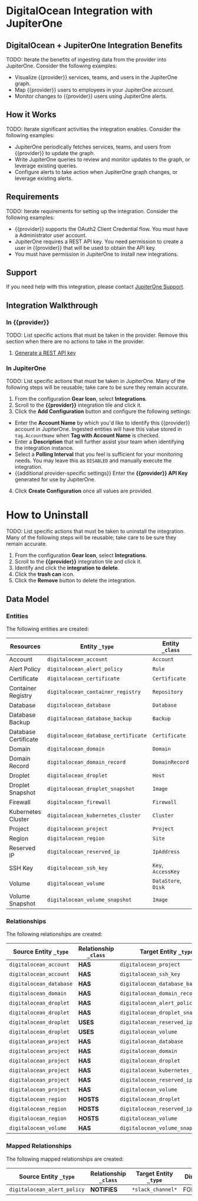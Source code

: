 # DigitalOcean Integration with JupiterOne

## DigitalOcean + JupiterOne Integration Benefits

TODO: Iterate the benefits of ingesting data from the provider into JupiterOne.
Consider the following examples:

- Visualize {{provider}} services, teams, and users in the JupiterOne graph.
- Map {{provider}} users to employees in your JupiterOne account.
- Monitor changes to {{provider}} users using JupiterOne alerts.

## How it Works

TODO: Iterate significant activities the integration enables. Consider the
following examples:

- JupiterOne periodically fetches services, teams, and users from {{provider}}
  to update the graph.
- Write JupiterOne queries to review and monitor updates to the graph, or
  leverage existing queries.
- Configure alerts to take action when JupiterOne graph changes, or leverage
  existing alerts.

## Requirements

TODO: Iterate requirements for setting up the integration. Consider the
following examples:

- {{provider}} supports the OAuth2 Client Credential flow. You must have a
  Administrator user account.
- JupiterOne requires a REST API key. You need permission to create a user in
  {{provider}} that will be used to obtain the API key.
- You must have permission in JupiterOne to install new integrations.

## Support

If you need help with this integration, please contact
[JupiterOne Support](https://support.jupiterone.io).

## Integration Walkthrough

### In {{provider}}

TODO: List specific actions that must be taken in the provider. Remove this
section when there are no actions to take in the provider.

1. [Generate a REST API key](https://example.com/docs/generating-api-keys)

### In JupiterOne

TODO: List specific actions that must be taken in JupiterOne. Many of the
following steps will be reusable; take care to be sure they remain accurate.

1. From the configuration **Gear Icon**, select **Integrations**.
2. Scroll to the **{{provider}}** integration tile and click it.
3. Click the **Add Configuration** button and configure the following settings:

- Enter the **Account Name** by which you'd like to identify this {{provider}}
  account in JupiterOne. Ingested entities will have this value stored in
  `tag.AccountName` when **Tag with Account Name** is checked.
- Enter a **Description** that will further assist your team when identifying
  the integration instance.
- Select a **Polling Interval** that you feel is sufficient for your monitoring
  needs. You may leave this as `DISABLED` and manually execute the integration.
- {{additional provider-specific settings}} Enter the **{{provider}} API Key**
  generated for use by JupiterOne.

4. Click **Create Configuration** once all values are provided.

# How to Uninstall

TODO: List specific actions that must be taken to uninstall the integration.
Many of the following steps will be reusable; take care to be sure they remain
accurate.

1. From the configuration **Gear Icon**, select **Integrations**.
2. Scroll to the **{{provider}}** integration tile and click it.
3. Identify and click the **integration to delete**.
4. Click the **trash can** icon.
5. Click the **Remove** button to delete the integration.

<!-- {J1_DOCUMENTATION_MARKER_START} -->
<!--
********************************************************************************
NOTE: ALL OF THE FOLLOWING DOCUMENTATION IS GENERATED USING THE
"j1-integration document" COMMAND. DO NOT EDIT BY HAND! PLEASE SEE THE DEVELOPER
DOCUMENTATION FOR USAGE INFORMATION:

https://github.com/JupiterOne/sdk/blob/main/docs/integrations/development.md
********************************************************************************
-->

## Data Model

### Entities

The following entities are created:

| Resources            | Entity `_type`                      | Entity `_class`     |
| -------------------- | ----------------------------------- | ------------------- |
| Account              | `digitalocean_account`              | `Account`           |
| Alert Policy         | `digitalocean_alert_policy`         | `Rule`              |
| Certificate          | `digitalocean_certificate`          | `Certificate`       |
| Container Registry   | `digitalocean_container_registry`   | `Repository`        |
| Database             | `digitalocean_database`             | `Database`          |
| Database Backup      | `digitalocean_database_backup`      | `Backup`            |
| Database Certificate | `digitalocean_database_certificate` | `Certificate`       |
| Domain               | `digitalocean_domain`               | `Domain`            |
| Domain Record        | `digitalocean_domain_record`        | `DomainRecord`      |
| Droplet              | `digitalocean_droplet`              | `Host`              |
| Droplet Snapshot     | `digitalocean_droplet_snapshot`     | `Image`             |
| Firewall             | `digitalocean_firewall`             | `Firewall`          |
| Kubernetes Cluster   | `digitalocean_kubernetes_cluster`   | `Cluster`           |
| Project              | `digitalocean_project`              | `Project`           |
| Region               | `digitalocean_region`               | `Site`              |
| Reserved IP          | `digitalocean_reserved_ip`          | `IpAddress`         |
| SSH Key              | `digitalocean_ssh_key`              | `Key`, `AccessKey`  |
| Volume               | `digitalocean_volume`               | `DataStore`, `Disk` |
| Volume Snapshot      | `digitalocean_volume_snapshot`      | `Image`             |

### Relationships

The following relationships are created:

| Source Entity `_type`   | Relationship `_class` | Target Entity `_type`             |
| ----------------------- | --------------------- | --------------------------------- |
| `digitalocean_account`  | **HAS**               | `digitalocean_project`            |
| `digitalocean_account`  | **HAS**               | `digitalocean_ssh_key`            |
| `digitalocean_database` | **HAS**               | `digitalocean_database_backup`    |
| `digitalocean_domain`   | **HAS**               | `digitalocean_domain_record`      |
| `digitalocean_droplet`  | **HAS**               | `digitalocean_alert_policy`       |
| `digitalocean_droplet`  | **HAS**               | `digitalocean_droplet_snapshot`   |
| `digitalocean_droplet`  | **USES**              | `digitalocean_reserved_ip`        |
| `digitalocean_droplet`  | **USES**              | `digitalocean_volume`             |
| `digitalocean_project`  | **HAS**               | `digitalocean_database`           |
| `digitalocean_project`  | **HAS**               | `digitalocean_domain`             |
| `digitalocean_project`  | **HAS**               | `digitalocean_droplet`            |
| `digitalocean_project`  | **HAS**               | `digitalocean_kubernetes_cluster` |
| `digitalocean_project`  | **HAS**               | `digitalocean_reserved_ip`        |
| `digitalocean_project`  | **HAS**               | `digitalocean_volume`             |
| `digitalocean_region`   | **HOSTS**             | `digitalocean_droplet`            |
| `digitalocean_region`   | **HOSTS**             | `digitalocean_reserved_ip`        |
| `digitalocean_region`   | **HOSTS**             | `digitalocean_volume`             |
| `digitalocean_volume`   | **HAS**               | `digitalocean_volume_snapshot`    |

### Mapped Relationships

The following mapped relationships are created:

| Source Entity `_type`       | Relationship `_class` | Target Entity `_type` | Direction |
| --------------------------- | --------------------- | --------------------- | --------- |
| `digitalocean_alert_policy` | **NOTIFIES**          | `*slack_channel*`     | FORWARD   |

<!--
********************************************************************************
END OF GENERATED DOCUMENTATION AFTER BELOW MARKER
********************************************************************************
-->
<!-- {J1_DOCUMENTATION_MARKER_END} -->
